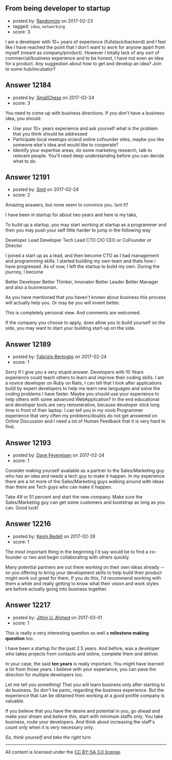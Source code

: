 ## From being developer to startup

- posted by: [Randomize](https://stackexchange.com/users/127266/randomize) on 2017-02-23
- tagged: `idea`, `networking`
- score: 3

<p>I am a developer with 10+ years of experience (fullstack/backend) and I feel like I have reached the point that I don't want to work for anyone apart from myself (meant as company/product). However I totally lack of any sort of commercial/business experience and to be honest, I have not even an idea for a product. Any suggestion about how to get and develop an idea? Join to some hub/incubator?</p>



## Answer 12184

- posted by: [SmallChess](https://stackexchange.com/users/124226/smallchess) on 2017-02-24
- score: 3

<p>You need to come up with business directions. If you don't have a business idea, you should:</p>

<ul>
<li>Use your 10+ years experience and ask yourself what is the problem that you think should be addressed</li>
<li>Participate local meetups or/and online cofounder sites, maybe you like someone else's idea and would like to cooperate? </li>
<li>Identify your expertise areas, do some marketing research, talk to relevant people. You'll need deep understanding before you can decide what to do.</li>
</ul>



## Answer 12191

- posted by: [Smit](https://stackexchange.com/users/7665731/smit) on 2017-02-24
- score: 2

<p>Amazing answers, but none seem to convince you. Isnt it?</p>

<p>I have been in startup for about two years and here is my take, </p>

<p>To build up a startup, you may start working at startup as a programmer and then you may push your self little harder to jump in the following way</p>

<p>Developer
Lead Developer
Tech Lead
CTO
CIO
CEO or CoFounder or Director</p>

<p>I joined a start up as a lead, and then become CTO as I had management and programming skills. I started building my own team and thats how i have progressed. As of now, I left the startup to build my own. During the journey, I become</p>

<p>Better Developer
Better Thinker, Innovator
Better Leader
Better Manager and also a businessman.</p>

<p>As you have mentioned that you haven't known about business this process will actually help you. Or may be you will invent better.</p>

<p>This is completely personal view. And comments are welcomed.</p>

<p>If the company you choose to apply, does allow you to build yourself on the side, you may want to start your building start-up on the side.</p>



## Answer 12189

- posted by: [Fabrizio Bertoglio](https://stackexchange.com/users/9849224/fabrizio-bertoglio) on 2017-02-24
- score: 1

<p>Sorry If I give you a very stupid answer.
Developers with 10 Years experience could teach others to learn and improve their coding skills.
I am a novice developer on Ruby on Rails, I can tell that I look after applications build by expert developers to help me learn new languages and solve the coding problems I have faster. Maybe you should use your experience to help others with some advanced WebApplication? In the end educational and developer tools are very remunerative, because developer stick long time in front of their laptop. 
I can tell you in my noob Programmer experience that very often my problems/doubts do not get answered on Online Discussion and I need a lot of Human Feedback that it is very hard to find.</p>



## Answer 12193

- posted by: [Dave Feyereisen](https://stackexchange.com/users/527283/dave-feyereisen) on 2017-02-24
- score: 1

<p>Consider making yourself available as a partner to the Sales/Marketing guy who has an idea and needs a tech guy to make it happen.  In my experience there are a lot more of the Sales/Marketing guys walking around with ideas than there are Tech guys who can make it happen.  </p>

<p>Take 49 or 51 percent and start the new company.  Make sure the Sales/Marketing guy can get some customers and bootstrap as long as you can.  Good luck!</p>



## Answer 12216

- posted by: [Kevin Bedell](https://stackexchange.com/users/98708/kevin-bedell) on 2017-02-28
- score: 1

<p>The most important thing in the beginning I'd say would be to find a co-founder or two and begin collaborating with others quickly. </p>

<p>Many potential partners are out there working on their own ideas already -- so you offering to bring your development skills to help build their product might work out great for them. If you do this, I'd recommend working with them a while and really getting to know what their vision and work styles are before actually going into business together.</p>



## Answer 12217

- posted by: [Jithin U. Ahmed](https://stackexchange.com/users/3244972/jithin-u-ahmed) on 2017-03-01
- score: 1

<p>This is really a very interesting question as well a <strong>milestone making question</strong> too.</p>

<p>I have been a startup for the past 2.5 years. And before, was a developer who takes projects from contacts and online, complete them and deliver.</p>

<p>In your case, the said <strong>ten years</strong> is really important. You might have learned a lot from those years. I believe with your experiance, you can pave the direction for multiple developers too. </p>

<p>Let me tell you something! That you will learn business only after starting to do business. So don't be panic, regarding the business experience. But the experience that can be obtained from working at a good profile company is valuable. </p>

<p>If you believe that you have the desire and potential in you, go ahead and make your dream and <em>believe this</em>, start with minimum staffs only. You take business, route your developers. And think about increasing the staff's count only when it is very necessary only.</p>

<p><em>So, think yourself and take the right turn.</em></p>




---

All content is licensed under the [CC BY-SA 3.0 license](https://creativecommons.org/licenses/by-sa/3.0/).
